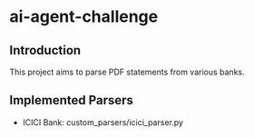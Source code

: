 # ai-agent-challenge
## Introduction
This project aims to parse PDF statements from various banks.
## Implemented Parsers
* ICICI Bank: custom_parsers/icici_parser.py